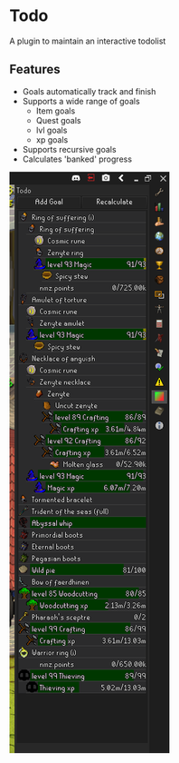 # Todo
A plugin to maintain an interactive todolist

## Features
- Goals automatically track and finish
- Supports a wide range of goals
  - Item goals
  - Quest goals
  - lvl goals
  - xp goals
- Supports recursive goals
- Calculates 'banked' progress

![example screenshot](/assets/example_screenshot.png)
